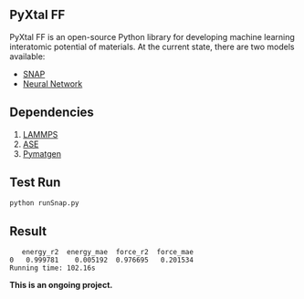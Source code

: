 ## PyXtal FF

PyXtal FF is an open-source Python library for developing machine learning interatomic potential of materials. At the current state, there are two models available: 
- [SNAP](https://www.sciencedirect.com/science/article/pii/S0021999114008353?via%3Dihub)
- [Neural Network](https://journals.aps.org/prl/abstract/10.1103/PhysRevLett.98.146401)

## Dependencies
1. [LAMMPS](https://lammps.sandia.gov/doc/Install.html)
2. [ASE](https://wiki.fysik.dtu.dk/ase/)
3. [Pymatgen](https://pymatgen.org/)

## Test Run
```python runSnap.py```

## Result
```
   energy_r2  energy_mae  force_r2  force_mae
0   0.999781    0.005192  0.976695   0.201534
Running time: 102.16s
```

**This is an ongoing project.**
